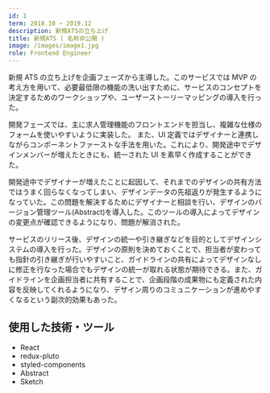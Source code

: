```yaml
---
id: 1
term: 2018.10 ~ 2019.12
description: 新規ATSの立ち上げ
title: 新規ATS ( 名称非公開 )
image: /images/image1.jpg
role: Frontend Engineer
---
```


新規 ATS の立ち上げを企画フェーズから主導した。このサービスでは MVP の考え方を用いて、必要最低限の機能の洗い出すために、サービスのコンセプトを決定するためのワークショップや、ユーザーストーリーマッピングの導入を行った。

開発フェーズでは、主に求人管理機能のフロントエンドを担当し、複雑な仕様のフォームを使いやすいように実装した。 また、UI 定義ではデザイナーと連携しながらコンポーネントファーストな手法を用いた。これにより、開発途中でデザインメンバーが増えたときにも、統一された UI を素早く作成することができた。

開発途中でデザイナーが増えたことに起因して、それまでのデザインの共有方法ではうまく回らなくなってしまい、デザインデータの先祖返りが発生するようになっていた。この問題を解決するためにデザイナーと相談を行い、デザインのバージョン管理ツール(Abstract)を導入した。このツールの導入によってデザインの変更点が確認できるようになり、問題が解消された。

サービスのリリース後、デザインの統一や引き継ぎなどを目的としてデザインシステムの導入を行った。デザインの原則を決めておくことで、担当者が変わっても指針の引き継ぎが行いやすいこと、ガイドラインの共有によってデザインなしに修正を行なった場合でもデザインの統一が取れる状態が期待できる。また、ガイドラインを企画担当者に共有することで、企画段階の成果物にも定義された内容を反映してくれるようになり、デザイン周りのコミュニケーションが進めやすくなるという副次的効果もあった。

## 使用した技術・ツール

- React
- redux-pluto
- styled-components
- Abstract
- Sketch
